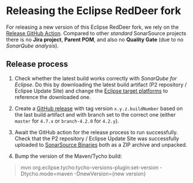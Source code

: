 # Releasing the Eclipse RedDeer fork

For releasing a new version of this Eclipse RedDeer fork, we rely on the
[Release GitHub Action](https://github.com/SonarSource/gh-action_release). Compared to other
*standard* SonarSource projects there is no **Jira project**, **Parent POM**, and also no
**Quality Gate** (due to no *SonarQube analysis*).

## Release process

1. Check whether the latest build works correctly with *SonarQube for Eclipse*. Do this by
   downloading the latest build artifact (P2 repository / Eclipse Update Site) and change the
   [Eclipse target platforms](https://github.com/SonarSource/sonarlint-eclipse/tree/master/target-platforms)
   to reference the downloaded one.

2. Create a [GitHub release](https://github.com/SonarSource/reddeer/releases/new) with tag version
   `x.y.z.buildNumber` based on the last build artifact and with branch set to the correct one
   (either `master` for `4.7.x` or `branch-4.2.0` for `4.2.y`).

3. Await the GitHub action for the release process to run successfully. Check that the P2
   repository / Eclipse Update Site was successfully uploaded to
   [SonarSource Binaries](https://binaries.sonarsource.com/?prefix=RedDeer/releases) both as a ZIP archive
   and unpacked.

4. Bump the version of the Maven/Tycho build:

> mvn org.eclipse.tycho:tycho-versions-plugin:set-version -Dtycho.mode=maven -DnewVersion={new version}
